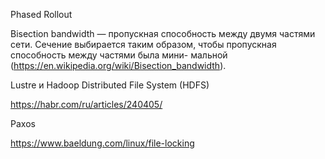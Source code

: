 Phased Rollout

Bisection bandwidth — пропускная способность между двумя частями сети. Сечение
выбирается таким образом, чтобы пропускная способность между частями была мини-
мальной (https://en.wikipedia.org/wiki/Bisection_bandwidth).

Lustre и Hadoop Distributed File
System (HDFS)

https://habr.com/ru/articles/240405/

Paxos

https://www.baeldung.com/linux/file-locking

